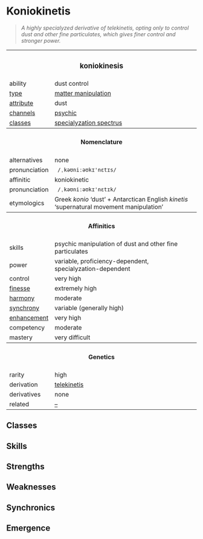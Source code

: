 # Koniokinetis

> *A highly specialyzed derivative of telekinetis, opting only to control dust and other fine particulates, which gives finer control and stronger power.*


<table>
  <tr>
    <th colspan="2"> <h3> koniokinesis </h3> </th>
  </tr>
  <tr>
    <td> ability </td>
    <td> dust control </td>
  </tr>
  <tr>
    <td> <a href="https://github.com/Sup2point0/Assort/blob/main/affinities/readme.md#types"> type </a> </td>
    <td> <a href="https://github.com/Sup2point0/Assort/blob/main/affinities/readme.md#matter manipulation"> matter manipulation </a> </td>
  </tr>
  <tr>
    <td> <a href="https://github.com/Sup2point0/Assort/blob/main/affinities/readme.md#attributes"> attribute </a> </td>
    <td> dust </td>
  </tr>
  <tr>
    <td> <a href="https://github.com/Sup2point0/Assort/blob/main/affinities/readme.md#channels"> channels </a> </td>
    <td> <a href="https://github.com/Sup2point0/Assort/blob/main/affinities/readme.md#psychic"> psychic </a> </td>
  </tr>
  <tr>
    <td> <a href="https://github.com/Sup2point0/Assort/blob/main/affinities/readme.md#classes"> classes </a> </td>
    <td> <a href="https://github.com/Sup2point0/Assort/blob/main/affinities/–"> specialyzation spectrus </a> </td>
  </tr>
  <tr>
    <th colspan="2"> <h4> Nomenclature </h4> </th>
  </tr>
  <tr>
    <td> alternatives </td>
    <td> none </td>
  </tr>
  <tr>
    <td> pronunciation </td>
    <td> <code> /ˌkəʊniːəʊkɪ'nɛtɪs/ </code> </td>
  </tr>
  <tr>
    <td> affinitic </td>
    <td> koniokinetic </td>
  </tr>
  <tr>
    <td> pronunciation </td>
    <td> <code> /ˌkəʊniːəʊkɪ'nɛtɪk/ </code> </td>
  </tr>
  <tr>
    <td> etymologics </td>
    <td> Greek <em>konio</em> ‘dust’ + Antarctican English <em>kinetis</em> ‘supernatural movement manipulation’ </td>
  </tr>
  <tr>
    <th colspan="2"> <h4> Affinitics </h4> </th>
  </tr>
  <tr>
    <td> skills </td>
    <td> psychic manipulation of dust and other fine particulates </td>
  </tr>
  <tr>
    <td> power </td>
    <td> variable, proficiency-dependent, specialyzation-dependent </td>
  </tr>
  <tr>
    <td> control </td>
    <td> very high </td>
  </tr>
  <tr>
    <td> <a href="https://github.com/Sup2point0/Assort/blob/main/affinities/readme.md#finesse"> finesse </a> </td>
    <td> extremely high </td>
  </tr>
  <tr>
    <td> <a href="https://github.com/Sup2point0/Assort/blob/main/affinities/readme.md#harmony"> harmony </a> </td>
    <td> moderate </td>
  </tr>
  <tr>
    <td> <a href="https://github.com/Sup2point0/Assort/blob/main/affinities/readme.md#synchrony"> synchrony </a> </td>
    <td> variable (generally high) </td>
  </tr>
  <tr>
    <td> <a href="https://github.com/Sup2point0/Assort/blob/main/affinities/readme.md#enhancement"> enhancement </a> </td>
    <td> very high </td>
  </tr>
  <tr>
    <td> competency </td>
    <td> moderate </td>
  </tr>
  <tr>
    <td> mastery </td>
    <td> very difficult </td>
  </tr>
  <tr>
    <th colspan="2"> <h4> Genetics </h4> </th>
  </tr>
  <tr>
    <td> rarity </td>
    <td> high </td>
  </tr>
  <tr>
    <td> derivation </td>
    <td> <a href="telekinetis.md"> telekinetis </a> </td>
  </tr>
  <tr>
    <td> derivatives </td>
    <td> none </td>
  </tr>
  <tr>
    <td> related </td>
    <td> <a href="–"> – </a> </td>
  </tr>
</table>


## Classes


## Skills


## Strengths


## Weaknesses


## Synchronics


## Emergence
